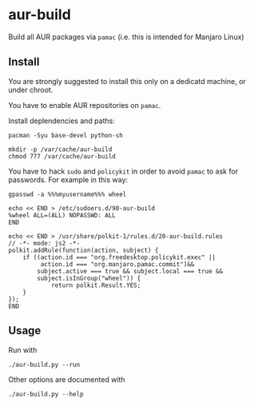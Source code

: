 # aur-build
Build all AUR packages via `pamac` (i.e. this is intended for Manjaro Linux)

## Install
You are strongly suggested to install this only on a dedicatd machine, or under chroot.

You have to enable AUR repositories on `pamac`.

Install deplendencies and paths:

    pacman -Syu base-devel python-sh
    
    mkdir -p /var/cache/aur-build
    chmod 777 /var/cache/aur-build


You have to hack `sudo` and `policykit` in order to avoid `pamac` to ask for passwords. For example in this way:

    gpasswd -a %%%myusername%%% wheel

    echo << END > /etc/sudoers.d/90-aur-build
    %wheel ALL=(ALL) NOPASSWD: ALL
    END

    echo << END > /usr/share/polkit-1/rules.d/20-aur-build.rules
    // -*- mode: js2 -*-
    polkit.addRule(function(action, subject) {
        if ((action.id === "org.freedesktop.policykit.exec" || 
             action.id === "org.manjaro.pamac.commit")&&
            subject.active === true && subject.local === true &&
            subject.isInGroup("wheel")) {
                return polkit.Result.YES;
        }
    });
    END

## Usage

Run with

    ./aur-build.py --run

Other options are documented with

    ./aur-build.py --help
